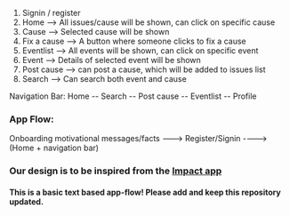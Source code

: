 1. Signin / register
2. Home --> All issues/cause will be shown, can click on specific cause
3. Cause --> Selected cause will be shown
4. Fix a cause --> A button where someone clicks to fix a cause
5. Eventlist --> All events will be shown, can click on specific event
6. Event --> Details of selected event will be shown
7. Post cause --> can post a cause, which will be added to issues list
8. Search --> Can search both event and cause


Navigation Bar: Home  -- Search -- Post cause -- Eventlist -- Profile

### App Flow:

Onboarding motivational messages/facts ---> Register/Signin ----> (Home + navigation bar)


### Our design is to be inspired from the [Impact app](https://play.google.com/store/apps/details?id=com.sharesmile.share) 
#### This is a basic text based app-flow! Please add and keep this repository updated.

